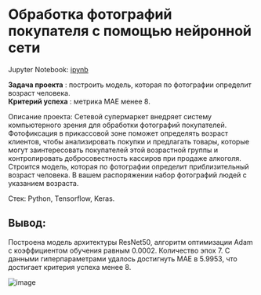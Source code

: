 # Обработка фотографий покупателя с помощью нейронной сети
Jupyter Notebook: [ipynb](https://github.com/Neobernis/Portfolio/blob/main/CV%20Bread%20%26%20Salt/CV%20Bread%20%26%20Salt.ipynb)

**Задача проекта** :  построить модель, которая по фотографии определит возраст человека.\
**Критерий успеха** : метрика MAE менее 8.

Описание проекта:
Сетевой супермаркет внедряет систему компьютерного зрения для обработки фотографий покупателей. Фотофиксация в прикассовой зоне поможет определять возраст клиентов, чтобы анализировать покупки и предлагать товары, которые могут заинтересовать покупателей этой возрастной группы и контролировать добросовестность кассиров при продаже алкоголя. Строится модель, которая по фотографии определит приблизительный возраст человека. В вашем распоряжении набор фотографий людей с указанием возраста.

Стек: Python, Tensorflow, Keras.

## Вывод:
Построена модель архитектуры ResNet50, алгоритм оптимизации Adam с коэффициентом обучения равным 0.0002. Количество эпох 7. С данными гиперпараметрами удалось достигнуть MAE в 5.9953, что достигает критерия успеха менее 8. 

![image](https://github.com/Neobernis/Portfolio/assets/109903977/3f0f979c-9608-4c43-8792-587df218c83a)

